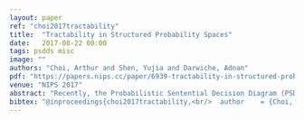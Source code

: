 ```yaml
---
layout: paper
ref: "choi2017tractability"
title:  "Tractability in Structured Probability Spaces"
date:   2017-08-22 00:00
tags: psdds misc
image: ""
authors: "Choi, Arthur and Shen, Yujia and Darwiche, Adnan"
pdf: "https://papers.nips.cc/paper/6939-tractability-in-structured-probability-spaces.pdf"
venue: "NIPS 2017"
abstract: "Recently, the Probabilistic Sentential Decision Diagram (PSDD) has been proposed as a framework for systematically inducing and learning distributions over structured objects, including combinatorial objects such as permutations and rankings, paths and matchings on a graph, etc. In this paper, we study the scalability of such models in the context of representing and learning distributions over routes on a map. In particular, we introduce the notion of a hierarchical route distribution and show how they can be leveraged to construct tractable PSDDs over route distributions, allowing them to scale to larger maps. We illustrate the utility of our model empirically, in a route prediction task, showing how accuracy can be increased significantly compared to Markov models."
bibtex: "@inproceedings{choi2017tractability,<br/>  author    = {Choi, Arthur and Shen, Yujia and Darwiche, Adnan},<br/>  title     = {Tractability in Structured Probability Spaces},<br/>  booktitle = {{NIPS}},<br/>  pages     = {3477--3485},<br/>  year      = {2017}<br/>}"
---
```

